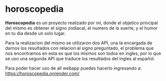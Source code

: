 # horoscopedia

<b>Horoscopedia</b> es un proyecto realizado por mi, donde el objetico principal del mismo es obtener el signo zodiacal, el numero de la suerte, y el humor en tu dia desde un solo lugar.<br>

Para la realizacion del mismo se utilizaron dos API, una la encargada de darnos los resultados con relacion al signo preguntado, el problema que nos encontramos en esta es que los mismos son todos en ingles, por lo que se uso una segunda API que traduce los resultados del ingles al español.

Para poder hacer uso de all webapp puedes hacerlo ingresando a: https://horoscopedia.onrender.com/
